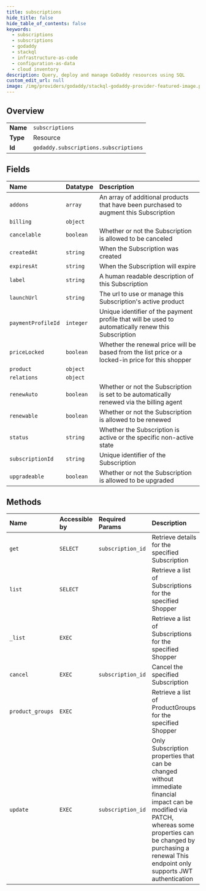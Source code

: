 ```yaml
---
title: subscriptions
hide_title: false
hide_table_of_contents: false
keywords:
  - subscriptions
  - subscriptions
  - godaddy    
  - stackql
  - infrastructure-as-code
  - configuration-as-data
  - cloud inventory
description: Query, deploy and manage GoDaddy resources using SQL
custom_edit_url: null
image: /img/providers/godaddy/stackql-godaddy-provider-featured-image.png
---
```

  
    

## Overview
<table><tbody>
<tr><td><b>Name</b></td><td><code>subscriptions</code></td></tr>
<tr><td><b>Type</b></td><td>Resource</td></tr>
<tr><td><b>Id</b></td><td><code>godaddy.subscriptions.subscriptions</code></td></tr>
</tbody></table>

## Fields
| Name | Datatype | Description |
|:-----|:---------|:------------|
| `addons` | `array` | An array of additional products that have been purchased to augment this Subscription |
| `billing` | `object` |  |
| `cancelable` | `boolean` | Whether or not the Subscription is allowed to be canceled |
| `createdAt` | `string` | When the Subscription was created |
| `expiresAt` | `string` | When the Subscription will expire |
| `label` | `string` | A human readable description of this Subscription |
| `launchUrl` | `string` | The url to use or manage this Subscription's active product |
| `paymentProfileId` | `integer` | Unique identifier of the payment profile that will be used to automatically renew this Subscription |
| `priceLocked` | `boolean` | Whether the renewal price will be based from the list price or a locked-in price for this shopper |
| `product` | `object` |  |
| `relations` | `object` |  |
| `renewAuto` | `boolean` | Whether or not the Subscription is set to be automatically renewed via the billing agent |
| `renewable` | `boolean` | Whether or not the Subscription is allowed to be renewed |
| `status` | `string` | Whether the Subscription is active or the specific non-active state |
| `subscriptionId` | `string` | Unique identifier of the Subscription |
| `upgradeable` | `boolean` | Whether or not the Subscription is allowed to be upgraded |
## Methods
| Name | Accessible by | Required Params | Description |
|:-----|:--------------|:----------------|:------------|
| `get` | `SELECT` | `subscription_id` | Retrieve details for the specified Subscription |
| `list` | `SELECT` |  | Retrieve a list of Subscriptions for the specified Shopper |
| `_list` | `EXEC` |  | Retrieve a list of Subscriptions for the specified Shopper |
| `cancel` | `EXEC` | `subscription_id` | Cancel the specified Subscription |
| `product_groups` | `EXEC` |  | Retrieve a list of ProductGroups for the specified Shopper |
| `update` | `EXEC` | `subscription_id` | Only Subscription properties that can be changed without immediate  financial impact can be modified via PATCH, whereas some properties  can be changed by purchasing a renewal  This endpoint only supports JWT authentication |
